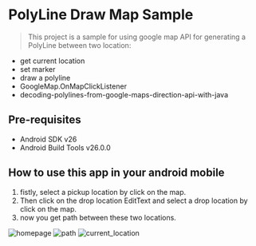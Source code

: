 PolyLine Draw Map Sample
===================================

>This project is a sample for using google map API for generating a PolyLine between two location:

- get current location
- set marker
- draw a polyline
- GoogleMap.OnMapClickListener
- decoding-polylines-from-google-maps-direction-api-with-java



Pre-requisites
--------------

- Android SDK v26
- Android Build Tools v26.0.0


How to use this app in your android mobile
--------------
1. fistly, select a pickup location by click on the map.
2. Then click on the drop location EditText and select a drop location by click on the map.
3. now you get path between these two locations.




![homepage](https://user-images.githubusercontent.com/30496566/29108500-d8150c30-7cfc-11e7-9617-e83941b2398c.png)
![path](https://user-images.githubusercontent.com/30496566/29108481-c1b71e1a-7cfc-11e7-8056-23aae051b490.png)
![current_location](https://user-images.githubusercontent.com/30496566/29108491-cec8725c-7cfc-11e7-92e6-24f889dfe574.png)



